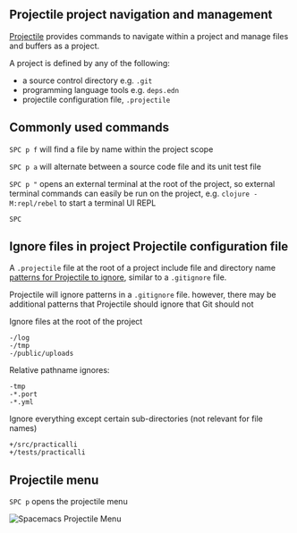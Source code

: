 ## Projectile project navigation and management

[Projectile](https://docs.projectile.mx/projectile/) provides commands to navigate within a project and manage files and buffers as a project.

A project is defined by any of the following:

* a source control directory e.g. `.git`
* programming language tools e.g. `deps.edn`
* projectile configuration file, `.projectile`

## Commonly used commands

`SPC p f` will find a file by name within the project scope

`SPC p a` will alternate between a source code file and its unit test file

`SPC p "` opens an external terminal at the root of the project, so external terminal commands can easily be run on the project, e.g. `clojure -M:repl/rebel` to start a terminal UI REPL

`SPC `


## Ignore files in project Projectile configuration file

A `.projectile` file at the root of a project include file and directory name [patterns for Projectile to ignore](https://docs.projectile.mx/projectile/projects.html#ignoring-files), similar to a `.gitignore` file.

Projectile will ignore patterns in a `.gitignore` file. however, there may be additional patterns that Projectile should ignore that Git should not

Ignore files at the root of the project
```none
-/log
-/tmp
-/public/uploads
```

Relative pathname ignores:
```none
-tmp
-*.port
-*.yml
```

Ignore everything except certain sub-directories (not relevant for file names)

```none
+/src/practicalli
+/tests/practicalli
```


## Projectile menu

`SPC p` opens the projectile menu

![Spacemacs Projectile Menu](https://raw.githubusercontent.com/practicalli/graphic-design/live/spacemacs/screenshots/menus/spacemacs-projectile-menu.png)
